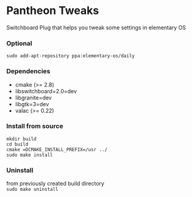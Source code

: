Pantheon Tweaks
================================================================================
Switchboard Plug that helps you tweak some settings in elementary OS

### Optional
`sudo add-apt-repository ppa:elementary-os/daily`

### Dependencies
- cmake (>= 2.8)
- libswitchboard=2.0=dev
- libgranite=dev
- libgtk=3=dev
- valac (>= 0.22)

### Install from source
    mkdir build
    cd build
    cmake =DCMAKE_INSTALL_PREFIX=/usr ../
    sudo make install

### Uninstall
from previously created build directory  
`sudo make uninstall`
